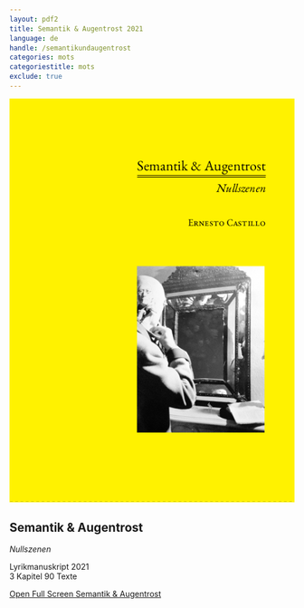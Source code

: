 ```yaml
---
layout: pdf2
title: Semantik & Augentrost 2021
language: de
handle: /semantikundaugentrost
categories: mots
categoriestitle: mots
exclude: true
---
```


<a href="/pdf/web/viewer.html?file=semantikundaugentrost.pdf" target="_blank" title="Semantik & Augentrost"><img src="/images/semantikundaugentrost.png" alt="Semantik & Augentrost" class="img-pdf"></a>

## Semantik & Augentrost
*Nullszenen*  

Lyrikmanuskript 2021  
3 Kapitel 90 Texte    

<a href="/pdf/web/viewer.html?file=semantikundaugentrost.pdf" target="_blank">Open Full Screen Semantik & Augentrost</a>

<br style="clear:both" />

